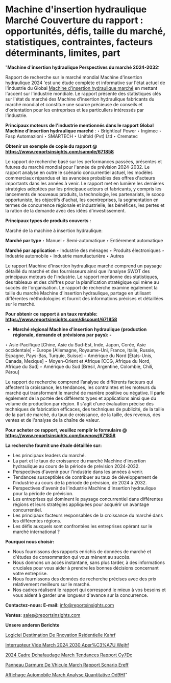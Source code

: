 # Machine d'insertion hydraulique Marché Couverture du rapport : opportunités, défis, taille du marché, statistiques, contraintes, facteurs déterminants, limites, part

"<strong>Machine d'insertion hydraulique Perspectives du marché 2024-2032:</strong>

Rapport de recherche sur le marché mondial Machine d'insertion hydraulique 2024 'est une étude complète et informative sur l'état actuel de l'industrie du Global <a href=https://www.reportsinsights.com/sample/671858>Machine d'insertion hydraulique marché</a> en mettant l'accent sur l'industrie mondiale. Le rapport présente des statistiques clés sur l'état du marché des Machine d'insertion hydraulique fabricants du marché mondial et constitue une source précieuse de conseils et d'orientation pour les entreprises et les particuliers intéressés par l'industrie.

<strong>Principaux moteurs de l'industrie mentionnés dans le rapport Global Machine d'insertion hydraulique marché</strong> :
‣ Brightleaf Power
‣ Ingimec
‣ Fasp Automazioni
‣ SMARTECH
‣ Unifold (Pvt) Ltd
‣ Crematec

<strong>Obtenir un exemple de copie du rapport @ <a href=https://www.reportsinsights.com/sample/671858>https://www.reportsinsights.com/sample/671858</a></strong>

Le rapport de recherche basé sur les performances passées, présentes et futures du marché mondial pour l'année de prévision 2024-2032. Le rapport analyse en outre le scénario concurrentiel actuel, les modèles commerciaux répandus et les avancées probables des offres d'acteurs importants dans les années à venir. Le rapport met en lumière les dernières stratégies adoptées par les principaux acteurs et fabricants, y compris les lancements de nouveaux produits, la technologie, les partenariats, le scoop opportuniste, les objectifs d'achat, les coentreprises, la segmentation en termes de concurrence régionale et industrielle, les bénéfices, les pertes et la ration de la demande avec des idées d'investissement.

<strong>Principaux types de produits couverts :</strong>

Marché de la machine à insertion hydraulique:

<strong>Marché par type </strong>
‣ Manuel
‣ Semi-automatique
‣ Entièrement automatique

<strong>Marché par application </strong>
‣ Industrie des ménages
‣ Produits électroniques
‣ Industrie automobile
‣ Industrie manufacturière
‣ Autres

Le rapport Machine d'insertion hydraulique marché comprend un paysage détaillé du marché et des fournisseurs ainsi que l'analyse SWOT des principaux moteurs de l'industrie. Le rapport mentionne des statistiques, des tableaux et des chiffres pour la planification stratégique qui mène au succès de l'organisation. Le rapport de recherche examine également la taille du marché Machine d'insertion hydraulique, partage en utilisant différentes méthodologies et fournit des informations précises et détaillées sur le marché.

<strong>Pour obtenir ce rapport à un taux rentable: <a href=https://www.reportsinsights.com/discount/671858>https://www.reportsinsights.com/discount/671858</a></strong>
<ul>
  <li><strong>Marché régional Machine d'insertion hydraulique (production régionale, demande et prévisions par pays): -</strong></li>
</ul>
‣ Asie-Pacifique [Chine, Asie du Sud-Est, Inde, Japon, Corée, Asie occidentale]
‣ Europe [Allemagne, Royaume-Uni, France, Italie, Russie, Espagne, Pays-Bas, Turquie, Suisse]
‣ Amérique du Nord [États-Unis, Canada, Mexique]
‣ Moyen-Orient et Afrique [CCG, Afrique du Nord, Afrique du Sud]
‣ Amérique du Sud [Brésil, Argentine, Colombie, Chili, Pérou]

Le rapport de recherche comprend l’analyse de différents facteurs qui affectent la croissance, les tendances, les contraintes et les moteurs du marché qui transforment le marché de manière positive ou négative. Il parle également de la portée des différents types et applications ainsi que du volume de production par région. Il s'agit d'une évaluation précise des techniques de fabrication efficaces, des techniques de publicité, de la taille de la part de marché, du taux de croissance, de la taille, des revenus, des ventes et de l'analyse de la chaîne de valeur.

<strong>Pour acheter ce rapport, veuillez remplir le formulaire @   <a href=https://www.reportsinsights.com/buynow/671858>https://www.reportsinsights.com/buynow/671858</a></strong>

<strong>La recherche fournit une étude détaillée sur:</strong>
<ul>
  <li>Les principaux leaders du marché.</li>
  <li>La part et le taux de croissance du marché Machine d'insertion hydraulique au cours de la période de prévision 2024-2032.</li>
  <li>Perspectives d'avenir pour l'industrie dans les années à venir.</li>
  <li>Tendances susceptibles de contribuer au taux de développement de l'industrie au cours de la période de prévision, de 2024 à 2032.</li>
  <li>Perspectives d'avenir de l'industrie Machine d'insertion hydraulique pour la période de prévision.</li>
  <li>Les entreprises qui dominent le paysage concurrentiel dans différentes régions et leurs stratégies appliquées pour acquérir un avantage concurrentiel.</li>
  <li>Les principaux facteurs responsables de la croissance du marché dans les différentes régions.</li>
  <li>Les défis auxquels sont confrontées les entreprises opérant sur le marché international ?</li>
</ul>
<strong>Pourquoi nous choisir:</strong>
<ul>
  <li>Nous fournissons des rapports enrichis de données de marché et d'études de consommation qui vous mènent au succès.</li>
  <li>Nous donnons un accès instantané, sans plus tarder, à des informations cruciales pour vous aider à prendre les bonnes décisions concernant votre entreprise.</li>
  <li>Nous fournissons des données de recherche précises avec des prix relativement meilleurs sur le marché.</li>
  <li>Nos cadres réalisent le rapport qui correspond le mieux à vos besoins et vous aident à garder une longueur d'avance sur la concurrence.</li>
</ul>
<strong>Contactez-nous:
</strong><strong>E-mail:</strong> <a href=mailto:info@reportsinsights.com>info@reportsinsights.com</a>

<strong>Ventes</strong>: <a href=mailto:sales@reportsinsights.com>sales@reportsinsights.com</a>

<strong>Unsere anderen Berichte</strong>

<a href=https://www.linkedin.com/pulse/logiciel-destimation-de-r%C3%A9novation-r%C3%A9sidentielle-kahrf/>Logiciel Destimation De Rnovation Rsidentielle Kahrf</a>

<a href=https://www.linkedin.com/pulse/interrupteur-%C3%A0-vide-march%C3%A9-2024-2030-aper%C3%A7u-wejhf/>Interrupteur  Vide March 2024 2030 Aper%C3%A7U Wejhf</a>

<a href=https://www.linkedin.com/pulse/2024-cadre-d%C3%A9chafaudage-march%C3%A9-tendances-rapport-cy7dc/>2024 Cadre Dchafaudage March Tendances Rapport Cy7Dc</a>

<a href=https://www.linkedin.com/pulse/panneau-darmure-de-v%C3%A9hicule-march%C3%A9-rapport-sc%C3%A9nario-ereff/>Panneau Darmure De Vhicule March Rapport Scnario Ereff</a>

<a href=https://www.linkedin.com/pulse/affichage-automobile-march%C3%A9-analyse-quantitative-od9hf/>Affichage Automobile March Analyse Quantitative Od9Hf</a>"
